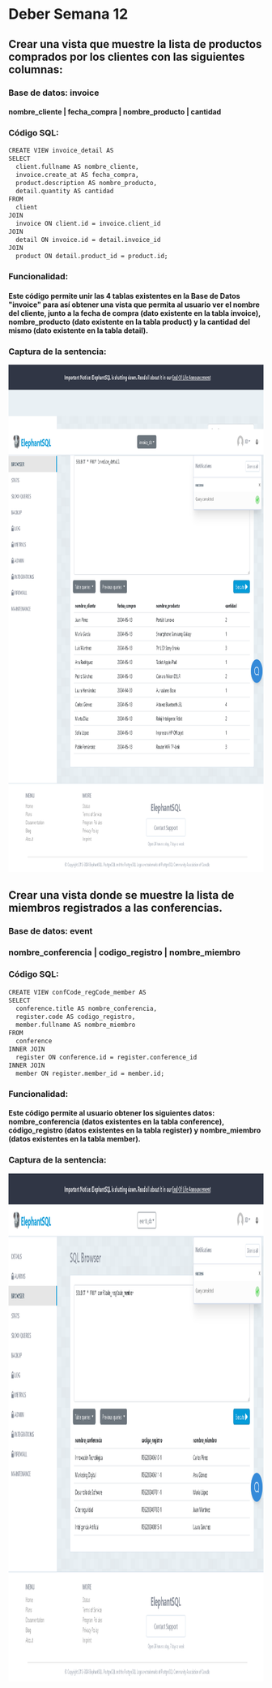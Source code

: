 # Deber Semana 12

## Crear una vista que muestre la lista de productos comprados por los clientes con las siguientes columnas: 
          
### Base de datos: invoice
#### nombre_cliente | fecha_compra | nombre_producto | cantidad

### Código SQL: 

```
CREATE VIEW invoice_detail AS
SELECT
  client.fullname AS nombre_cliente,
  invoice.create_at AS fecha_compra,
  product.description AS nombre_producto,
  detail.quantity AS cantidad
FROM
  client
JOIN
  invoice ON client.id = invoice.client_id
JOIN
  detail ON invoice.id = detail.invoice_id
JOIN
  product ON detail.product_id = product.id;

```

### Funcionalidad:
#### Este código permite unir las 4 tablas existentes en la Base de Datos "invoice" para así obtener una vista que permita al usuario ver el nombre del cliente, junto a la fecha de compra (dato existente en la tabla invoice), nombre_producto (dato existente en la tabla product) y la cantidad del mismo (dato existente en la tabla detail).

### Captura de la sentencia: 

<img src="./Capturas/invoice.png" widht="500px" height="1000px">


## Crear una vista donde se muestre la lista de miembros registrados a las conferencias.
### Base de datos: event
### nombre_conferencia | codigo_registro | nombre_miembro 

### Código SQL:

```
CREATE VIEW confCode_regCode_member AS
SELECT
  conference.title AS nombre_conferencia,
  register.code AS codigo_registro,
  member.fullname AS nombre_miembro
FROM
  conference
INNER JOIN
  register ON conference.id = register.conference_id
INNER JOIN
  member ON register.member_id = member.id;

```

### Funcionalidad: 
#### Este código permite al usuario obtener los siguientes datos: nombre_conferencia (datos existentes en la tabla conference), código_registro (datos existentes en la tabla register) y nombre_miembro (datos existentes en la tabla member).

### Captura de la sentencia: 

<img src="./Capturas/event.png" widht="500px" height="1000px">


